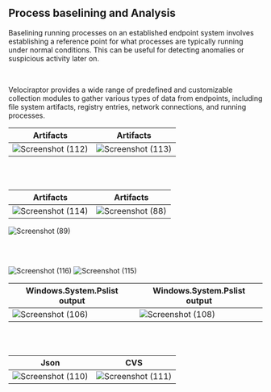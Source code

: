 
## Process baselining and Analysis



Baselining running processes on an established endpoint system involves establishing a reference point for what processes are typically running under normal conditions. This can be useful for detecting anomalies or suspicious activity later on.

<br/>


Velociraptor provides a wide range of predefined and customizable collection modules to gather various types of data from endpoints, including file system artifacts, registry entries, network connections, and running processes.


 |Artifacts             | Artifacts               |
| ---------------------- | ---------------------- |
| ![Screenshot (112)](https://github.com/Hacosta21/Process-Analysis/assets/65152491/01e29f3f-8862-4bf6-ae0d-4cf026e5f401) | ![Screenshot (113)](https://github.com/Hacosta21/Process-Analysis/assets/65152491/e299cfc3-c8be-4445-9be2-ca8daaa35e81)|


<br/>
<br/>


|Artifacts             | Artifacts               |
| ---------------------- | ---------------------- |
| ![Screenshot (114)](https://github.com/Hacosta21/Process-Analysis/assets/65152491/76d97b28-7910-4b72-9435-3128cbcabd7b) | ![Screenshot (88)](https://github.com/Hacosta21/Process-Analysis/assets/65152491/aef524a6-54ec-4704-8ac8-7e217de08578)|

 ![Screenshot (89)](https://github.com/Hacosta21/Process-Analysis/assets/65152491/2cb2698d-992f-4340-a5b6-e2b567569092) 

 
<br/>
<br/>


![Screenshot (116)](https://github.com/Hacosta21/Process-Analysis/assets/65152491/81946a5a-0570-49c4-89d6-38be40fff154)
![Screenshot (115)](https://github.com/Hacosta21/Process-Analysis/assets/65152491/561a5375-be26-49cc-94de-c93ba8c48411)




|Windows.System.Pslist output            | Windows.System.Pslist output              |
| ---------------------- | ---------------------- |
| ![Screenshot (106)](https://github.com/Hacosta21/Process-Analysis/assets/65152491/1c9c2f7f-a77d-467e-8455-a9512ec001b7) | ![Screenshot (108)](https://github.com/Hacosta21/Process-Analysis/assets/65152491/4f7ee384-145c-44d2-8499-aa68701d7128)|







<br/>
<br/>

 |Json           | CVS              |
| ---------------------- | ---------------------- |
| ![Screenshot (110)](https://github.com/Hacosta21/Process-Analysis/assets/65152491/5afef217-f3e4-4321-aece-289c44110bc7)| ![Screenshot (111)](https://github.com/Hacosta21/Process-Analysis/assets/65152491/489cdbf6-0a51-4cb3-b305-ac2d02a82f9f)|




